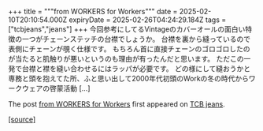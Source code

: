 +++
title = """from WORKERS for Workers"""
date = 2025-02-10T20:10:54.000Z
expiryDate = 2025-02-26T04:24:29.184Z
tags = ["tcbjeans","jeans"]
+++
今回参考にしてるVintageのカバーオールの面白い特徴の一つがチェーンステッチの台襟でしょうか。 台襟を裏から縫っているので表側にチェーンが覗く仕様です。 もちろん首に直接チェーンのゴロゴロしたのが当たると肌触りが悪いというのも理由が有ったんだと思います。 ただこの一発で台襟と襟を縫い合わせるにはラッパが必要です。 どの様にして縫おうかと専務と頭を抱えてた所、ふと思い出して2000年代初頭のWorkの冬の時代からワークウェアの啓蒙活動 \[…\]

The post [from WORKERS for Workers](http://tcbjeans.com/2025/02/11/51148) first appeared on [TCB jeans](http://tcbjeans.com).

[[source]](http://tcbjeans.com/2025/02/11/51148)
